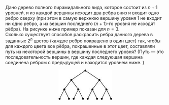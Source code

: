 Дано дерево полного пирамидального вида, которое состоит из ${n+1}$ уровней, и из каждой вершины исходит два ребра вниз и входит одно ребро сверху (при этом в самую верхнюю вершину уровня 1 не входит ни одно ребро, а из вершин последнего $(n+1)$-го
уровня не исходят рёбра). На рисунке ниже пример показан для $n = 3$.
<br/>
Сколько существует способов раскрасить ребра данного дерева в заданные $2^n$ цветов (каждое ребро покрашено в один цвет) так, чтобы для каждого цвета все рёбра, покрашенные в этот цвет, составляли путь из некоторой вершины в вершину последнего уровня? (Путь — это последовательность вершин, где каждая следующая вершина соединена ребром с предыдущей и находится уровнем ниже. ) 
<p align="center"><img src="./R1_95.jpg"/></p>